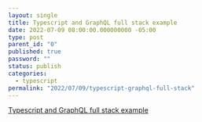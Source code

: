 ```yaml
---
layout: single
title: Typescript and GraphQL full stack example
date: 2022-07-09 08:00:00.000000000 -05:00
type: post
parent_id: "0"
published: true
password: ""
status: publish
categories:
  - typescript
permalink: "2022/07/09/typescript-graphql-full-stack"
---
```


[Typescript and GraphQL full stack example](https://github.com/mike-north/full-stack-ts/tree/master)
